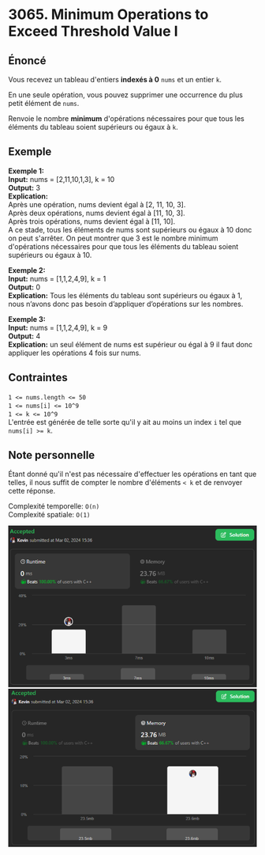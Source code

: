 # 3065. Minimum Operations to Exceed Threshold Value I

## Énoncé

Vous recevez un tableau d'entiers **indexés à 0** `nums` et un entier `k`.

En une seule opération, vous pouvez supprimer une occurrence du plus petit élément de `nums`.

Renvoie le nombre **minimum** d'opérations nécessaires pour que tous les éléments du tableau soient supérieurs ou égaux à `k`.

## Exemple

**Exemple 1:**  
**Input:** nums = [2,11,10,1,3], k = 10  
**Output:** 3  
**Explication:**  
Après une opération, nums devient égal à [2, 11, 10, 3].  
Après deux opérations, nums devient égal à [11, 10, 3].  
Après trois opérations, nums devient égal à [11, 10].  
A ce stade, tous les éléments de nums sont supérieurs ou égaux à 10 donc on peut s'arrêter.
On peut montrer que 3 est le nombre minimum d'opérations nécessaires pour que tous les éléments du tableau soient supérieurs ou égaux à 10.

**Exemple 2:**  
**Input:** nums = [1,1,2,4,9], k = 1  
**Output:** 0  
**Explication:** Tous les éléments du tableau sont supérieurs ou égaux à 1, nous n’avons donc pas besoin d’appliquer d’opérations sur les nombres.

**Exemple 3:**  
**Input:** nums = [1,1,2,4,9], k = 9  
**Output:** 4  
**Explication:** un seul élément de nums est supérieur ou égal à 9 il faut donc appliquer les opérations 4 fois sur nums.

## Contraintes

`1 <= nums.length <= 50`  
`1 <= nums[i] <= 10^9`  
`1 <= k <= 10^9`  
L'entrée est générée de telle sorte qu'il y ait au moins un index `i` tel que `nums[i] >= k`.

## Note personnelle

Étant donné qu'il n'est pas nécessaire d'effectuer les opérations en tant que telles, il nous suffit de compter le nombre d'éléments `< k` et de renvoyer cette réponse.

Complexité temporelle: `O(n)`  
Complexité spatiale: `O(1)`

<img src="./imgs/runtime.png"/>
<img src="./imgs/memory.png"/>
